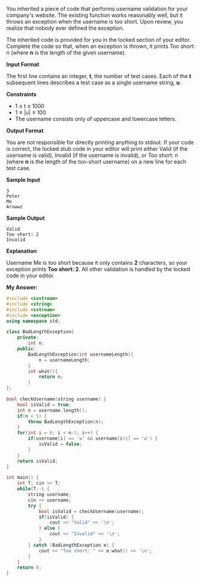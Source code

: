 You inherited a piece of code that performs username validation for your company's website. The existing function works reasonably well, but it throws an exception when the username is too short. Upon review, you realize that nobody ever defined the exception.

The inherited code is provided for you in the locked section of your editor. Complete the code so that, when an exception is thrown, it prints Too short: n (where **n** is the length of the given username).

**Input Format**

The first line contains an integer, **t**, the number of test cases.
Each of the **t** subsequent lines describes a test case as a single username string, **u**.

**Constraints**
- 1 $\leq$ t $\leq$ 1000
- 1 $\leq$ |u| $\leq$ 100
- The username consists only of uppercase and lowercase letters.

**Output Format**

You are not responsible for directly printing anything to stdout. If your code is correct, the locked stub code in your editor will print either Valid (if the username is valid), Invalid (if the username is invalid), or Too short: n (where **n** is the length of the too-short username) on a new line for each test case.

**Sample Input**
```
3
Peter
Me
Arxwwz
```

**Sample Output**
```
Valid
Too short: 2
Invalid
```

**Explanation**

Username Me is too short because it only contains **2** characters, so your exception prints **Too short: 2**.
All other validation is handled by the locked code in your editor.

**My Answer:**
``` c++
#include <iostream>
#include <string>
#include <sstream>
#include <exception>
using namespace std;

class BadLengthException{
    private:
        int n;
    public:
        BadLengthException(int usernameLength){
            n = usernameLength;
        }
        int what(){
            return n;
        }
};

bool checkUsername(string username) {
	bool isValid = true;
	int n = username.length();
	if(n < 5) {
		throw BadLengthException(n);
	}
	for(int i = 0; i < n-1; i++) {
		if(username[i] == 'w' && username[i+1] == 'w') {
			isValid = false;
		}
	}
	return isValid;
}

int main() {
	int T; cin >> T;
	while(T--) {
		string username;
		cin >> username;
		try {
			bool isValid = checkUsername(username);
			if(isValid) {
				cout << "Valid" << '\n';
			} else {
				cout << "Invalid" << '\n';
			}
		} catch (BadLengthException e) {
			cout << "Too short: " << e.what() << '\n';
		}
	}
	return 0;
}
```